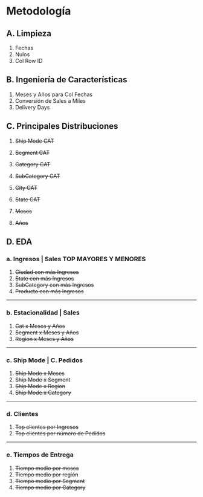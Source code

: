 # Metodología
## A. Limpieza
1. Fechas
2. Nulos
3. Col Row ID

## B. Ingeniería de Características

1. Meses y Años para Col Fechas
2. Conversión de Sales a Miles
3. Delivery Days

## C. Principales Distribuciones
1. ~~Ship Mode  CAT~~
2. ~~Segment  CAT~~
3. ~~Category  CAT~~
4. ~~SubCategory  CAT~~

5. ~~City  CAT~~
6. ~~State  CAT~~
7. ~~Meses~~
8. ~~Años~~

## D. EDA
### a. Ingresos | Sales TOP MAYORES Y MENORES
  1. ~~Ciudad con más Ingresos~~
  2. ~~State con más Ingresos~~
  3. ~~SubCategory con más Ingresos~~
  4. ~~Producto con más Ingresos~~
---
### b. Estacionalidad | Sales
  1. ~~Cat x Meses y Años~~
  2. ~~Segment x Meses y Años~~
  3. ~~Region x Meses y Años~~
---
### c. Ship Mode | C. Pedidos
  1. ~~Ship Mode x Meses~~
  2. ~~Ship Mode x Segment~~
  3. ~~Ship Mode x Region~~
  4. ~~Ship Mode x Category~~
---
### d. Clientes
  1. ~~Top clientes por Ingresos~~
  2. ~~Top clientes por número de Pedidos~~
---
### e. Tiempos de Entrega
  1. ~~Tiempo medio por meses~~
  2. ~~Tiempo medio por región~~
  3. ~~Tiempo medio por Segment~~
  4. ~~Tiempo medio por Category~~
